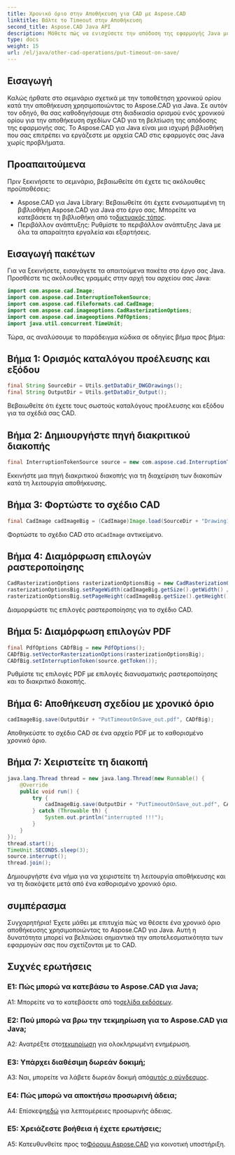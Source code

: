 ```yaml
---
title: Χρονικό όριο στην Αποθήκευση για CAD με Aspose.CAD
linktitle: Βάλτε το Timeout στην Αποθήκευση
second_title: Aspose.CAD Java API
description: Μάθετε πώς να ενισχύσετε την απόδοση της εφαρμογής Java με το Aspose.CAD. Βάλτε ένα χρονικό όριο αποθήκευσης για σχέδια CAD. Ακολουθήστε τον βήμα προς βήμα οδηγό μας.
type: docs
weight: 15
url: /el/java/other-cad-operations/put-timeout-on-save/
---
```

## Εισαγωγή

Καλώς ήρθατε στο σεμινάριο σχετικά με την τοποθέτηση χρονικού ορίου κατά την αποθήκευση χρησιμοποιώντας το Aspose.CAD για Java. Σε αυτόν τον οδηγό, θα σας καθοδηγήσουμε στη διαδικασία ορισμού ενός χρονικού ορίου για την αποθήκευση σχεδίων CAD για τη βελτίωση της απόδοσης της εφαρμογής σας. Το Aspose.CAD για Java είναι μια ισχυρή βιβλιοθήκη που σας επιτρέπει να εργάζεστε με αρχεία CAD στις εφαρμογές σας Java χωρίς προβλήματα.

## Προαπαιτούμενα

Πριν ξεκινήσετε το σεμινάριο, βεβαιωθείτε ότι έχετε τις ακόλουθες προϋποθέσεις:
-  Aspose.CAD για Java Library: Βεβαιωθείτε ότι έχετε ενσωματωμένη τη βιβλιοθήκη Aspose.CAD για Java στο έργο σας. Μπορείτε να κατεβάσετε τη βιβλιοθήκη από το[δικτυακός τόπος](https://releases.aspose.com/cad/java/).
- Περιβάλλον ανάπτυξης: Ρυθμίστε το περιβάλλον ανάπτυξης Java με όλα τα απαραίτητα εργαλεία και εξαρτήσεις.

## Εισαγωγή πακέτων

Για να ξεκινήσετε, εισαγάγετε τα απαιτούμενα πακέτα στο έργο σας Java. Προσθέστε τις ακόλουθες γραμμές στην αρχή του αρχείου σας Java:

```java
import com.aspose.cad.Image;
import com.aspose.cad.InterruptionTokenSource;
import com.aspose.cad.fileformats.cad.CadImage;
import com.aspose.cad.imageoptions.CadRasterizationOptions;
import com.aspose.cad.imageoptions.PdfOptions;
import java.util.concurrent.TimeUnit;
```

Τώρα, ας αναλύσουμε το παράδειγμα κώδικα σε οδηγίες βήμα προς βήμα:

## Βήμα 1: Ορισμός καταλόγου προέλευσης και εξόδου

```java
final String SourceDir = Utils.getDataDir_DWGDrawings();
final String OutputDir = Utils.getDataDir_Output();
```

Βεβαιωθείτε ότι έχετε τους σωστούς καταλόγους προέλευσης και εξόδου για τα σχέδιά σας CAD.

## Βήμα 2: Δημιουργήστε πηγή διακριτικού διακοπής

```java
final InterruptionTokenSource source = new com.aspose.cad.InterruptionTokenSource();
```

Εκκινήστε μια πηγή διακριτικού διακοπής για τη διαχείριση των διακοπών κατά τη λειτουργία αποθήκευσης.

## Βήμα 3: Φορτώστε το σχέδιο CAD

```java
final CadImage cadImageBig = (CadImage)Image.load(SourceDir + "Drawing11.dwg");
```

 Φορτώστε το σχέδιο CAD στο α`CadImage` αντικείμενο.

## Βήμα 4: Διαμόρφωση επιλογών ραστεροποίησης

```java
CadRasterizationOptions rasterizationOptionsBig = new CadRasterizationOptions();
rasterizationOptionsBig.setPageWidth(cadImageBig.getSize().getWidth() / 2);
rasterizationOptionsBig.setPageHeight(cadImageBig.getSize().getHeight() / 2);
```

Διαμορφώστε τις επιλογές ραστεροποίησης για το σχέδιο CAD.

## Βήμα 5: Διαμόρφωση επιλογών PDF

```java
final PdfOptions CADfBig = new PdfOptions();
CADfBig.setVectorRasterizationOptions(rasterizationOptionsBig);
CADfBig.setInterruptionToken(source.getToken());
```

Ρυθμίστε τις επιλογές PDF με επιλογές διανυσματικής ραστεροποίησης και το διακριτικό διακοπής.

## Βήμα 6: Αποθήκευση σχεδίου με χρονικό όριο

```java
cadImageBig.save(OutputDir + "PutTimeoutOnSave_out.pdf", CADfBig);
```

Αποθηκεύστε το σχέδιο CAD σε ένα αρχείο PDF με το καθορισμένο χρονικό όριο.

## Βήμα 7: Χειριστείτε τη διακοπή

```java
java.lang.Thread thread = new java.lang.Thread(new Runnable() {
    @Override
    public void run() {
        try {
            cadImageBig.save(OutputDir + "PutTimeoutOnSave_out.pdf", CADfBig);
        } catch (Throwable th) {
            System.out.println("interrupted !!!");
        }
    }
});
thread.start();
TimeUnit.SECONDS.sleep(3);
source.interrupt();
thread.join();
```

Δημιουργήστε ένα νήμα για να χειριστείτε τη λειτουργία αποθήκευσης και να τη διακόψετε μετά από ένα καθορισμένο χρονικό όριο.

## συμπέρασμα

Συγχαρητήρια! Έχετε μάθει με επιτυχία πώς να θέσετε ένα χρονικό όριο αποθήκευσης χρησιμοποιώντας το Aspose.CAD για Java. Αυτή η δυνατότητα μπορεί να βελτιώσει σημαντικά την αποτελεσματικότητα των εφαρμογών σας που σχετίζονται με το CAD.

## Συχνές ερωτήσεις

### Ε1: Πώς μπορώ να κατεβάσω το Aspose.CAD για Java;

 A1: Μπορείτε να το κατεβάσετε από το[σελίδα εκδόσεων](https://releases.aspose.com/cad/java/).

### Ε2: Πού μπορώ να βρω την τεκμηρίωση για το Aspose.CAD για Java;

 A2: Ανατρέξτε στο[τεκμηρίωση](https://reference.aspose.com/cad/java/) για ολοκληρωμένη ενημέρωση.

### Ε3: Υπάρχει διαθέσιμη δωρεάν δοκιμή;

A3: Ναι, μπορείτε να λάβετε δωρεάν δοκιμή από[αυτός ο σύνδεσμος](https://releases.aspose.com/).

### Ε4: Πώς μπορώ να αποκτήσω προσωρινή άδεια;

 Α4: Επίσκεψη[εδώ](https://purchase.aspose.com/temporary-license/) για λεπτομέρειες προσωρινής άδειας.

### Ε5: Χρειάζεστε βοήθεια ή έχετε ερωτήσεις;

 Α5: Κατευθυνθείτε προς το[Φόρουμ Aspose.CAD](https://forum.aspose.com/c/cad/19) για κοινοτική υποστήριξη.